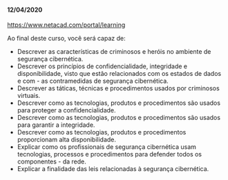 #### 12/04/2020
https://www.netacad.com/portal/learning

Ao final deste curso, você será capaz de:

- Descrever as características de criminosos e heróis no ambiente de segurança cibernética.
- Descrever os princípios de confidencialidade, integridade e disponibilidade, visto que estão relacionados com os estados de dados e com - as contramedidas de segurança cibernética.
- Descrever as táticas, técnicas e procedimentos usados por criminosos virtuais.
- Descrever como as tecnologias, produtos e procedimentos são usados para proteger a confidencialidade.
- Descrever como as tecnologias, produtos e procedimentos são usados para garantir a integridade.
- Descrever como as tecnologias, produtos e procedimentos proporcionam alta disponibilidade.
- Explicar como os profissionais de segurança cibernética usam tecnologias, processos e procedimentos para defender todos os componentes - da rede.
- Explicar a finalidade das leis relacionadas à segurança cibernética.
